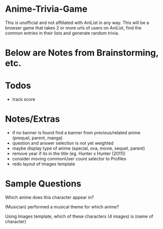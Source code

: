 # Anime-Trivia-Game
This is unofficial and not affiliated with AniList in any way.
This will be a browser game that takes 2 or more urls of users on AniList, find the common entries in their lists and generate random trivia.

# Below are Notes from Brainstorming, etc.

# Todos
- track score


# Notes/Extras
- if no banner is found find a banner from previous/related anime (prequel, parent, manga)
- question and answer selection is not yet weighted
- maybe display type of anime (special, ova, movie, sequel, parent)
- remove year if its in the title (eg. Hunter x Hunter (2011))
- consider moving commonUser count selector to Profiles
- redo layout of Images template


# Sample Questions
Which anime does this character appear in?

(Musician) performed a musical theme for which anime?

Using Images template, which of these characters (4 images) is (name of character)

<!-- When did this (anime/manga) being airing/start publishing? -->

<!-- Choose a voice actor from a character in an anime, display 5 random characters that they voice
Question: This voice actor voices these characters, who do they voice in this anime -->